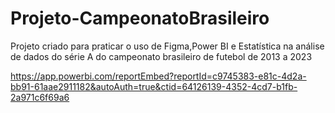 # Projeto-CampeonatoBrasileiro
Projeto criado para praticar o uso de Figma,Power BI e Estatística na análise de dados do série A do campeonato brasileiro de futebol de 2013 a 2023


https://app.powerbi.com/reportEmbed?reportId=c9745383-e81c-4d2a-bb91-61aae2911182&autoAuth=true&ctid=64126139-4352-4cd7-b1fb-2a971c6f69a6
